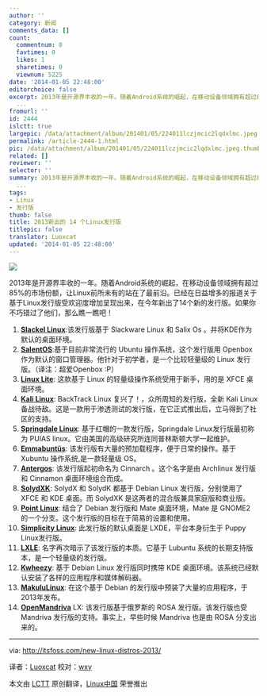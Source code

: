 ```yaml
---
author: ''
category: 新闻
comments_data: []
count:
  commentnum: 0
  favtimes: 0
  likes: 1
  sharetimes: 0
  viewnum: 5225
date: '2014-01-05 22:48:00'
editorchoice: false
excerpt: 2013年是开源界丰收的一年。随着Android系统的崛起，在移动设备领域拥有超过85%的市场份额，让Linux前所未有的站在了最前沿。已经在日益增多的报道关于基于Linux发行版受欢迎度增加呈现出来，在今年新出了13个新的发
  ...
fromurl: ''
id: 2444
islctt: true
largepic: /data/attachment/album/201401/05/224011lczjmcic2lqdxlmc.jpeg
permalink: /article-2444-1.html
pic: /data/attachment/album/201401/05/224011lczjmcic2lqdxlmc.jpeg.thumb.jpg
related: []
reviewer: ''
selector: ''
summary: 2013年是开源界丰收的一年。随着Android系统的崛起，在移动设备领域拥有超过85%的市场份额，让Linux前所未有的站在了最前沿。已经在日益增多的报道关于基于Linux发行版受欢迎度增加呈现出来，在今年新出了13个新的发
  ...
tags:
- Linux
- 发行版
thumb: false
title: 2013新出的 14 个Linux发行版
titlepic: false
translator: Luoxcat
updated: '2014-01-05 22:48:00'
---
```


![](/data/attachment/album/201401/05/224011lczjmcic2lqdxlmc.jpeg)


2013年是开源界丰收的一年。随着Android系统的崛起，在移动设备领域拥有超过85%的市场份额，让Linux前所未有的站在了最前沿。已经在日益增多的报道关于基于Linux发行版受欢迎度增加呈现出来，在今年新出了14个新的发行版。如果你不巧错过了他们，那么瞧一瞧吧！


1. **[Slackel Linux](http://www.slackel.gr/slackelmulti/xoops20171/htdocs/index.php?lang=english)**:该发行版基于 Slackware Linux 和 Salix Os 。并将KDE作为默认的桌面环境。
2. **[SalentOS](http://www.salentos.it/)**:基于目前非常流行的 Ubuntu 操作系统，这个发行版用 Openbox 作为默认的窗口管理器。他针对于初学者，是一个比较轻量级的 Linux 发行版。（译注：超爱Openbox :P）
3. **[Linux Lite](https://www.linuxliteos.com/)**: 这款基于 Linux 的轻量级操作系统受用于新手，用的是 XFCE 桌面环境。
4. **[Kali Linux](http://www.kali.org/)**: BackTrack Linux 复兴了！，众所周知的发行版，全新 Kali Linux 备战待敌。这是一款用于渗透测试的发行版，在它正式推出后，立马得到了社区的支持。
5. **[Springdale Linux](https://puias.math.ias.edu/)**: 基于红帽的一款发行版，Springdale Linux发行版最初称为 PUIAS linux。它由美国的高级研究所连同普林斯顿大学一起维护。
6. **[Emmabuntüs](http://sourceforge.net/projects/emmabuntus/)**: 该发行版有大量的预加载程序，便于日常的操作。基于 Xubuntu 操作系统,是一款轻量级 OS。
7. **[Antergos](http://antergos.com/)**: 该发行版起初命名为 Cinnarch 。这个名字是由 Archlinux 发行版和 Cinnamon 桌面环境组合而成。
8. **[SolydXK](http://solydxk.com/)**: SolydX 和 SolydK 都基于 Debian Linux 发行版，分别使用了 XFCE 和 KDE 桌面。而 SolydXK 是这两者的混合版兼具家庭版和商业版。
9. **[Point Linux](http://pointlinux.org/)**: 结合了 Debian 发行版和 Mate 桌面环境，Mate 是 GNOME2 的一个分支。这个发行版的目标在于简易的设置和使用。
10. **[Simplicity Linux](http://simplicitylinux.org/)**: 此发行版的默认桌面是 LXDE，平台本身衍生于 Puppy Linux发行版。
11. **[LXLE](http://lxle.net/)**: 名字再次暗示了该发行版的本质。它基于 Lubuntu 系统的长期支持版本，是一个轻量级的发行版。
12. **[Kwheezy](http://www.kwheezy.com/en/)**: 基于 Debian Linux 发行版同时携带 KDE 桌面环境。该系统已经默认安装了各样的应用程序和媒体解码器。
13. **[MakuluLinux](http://www.makululinux.com/)**: 在这个基于 Debian 的发行版中预装了大量的应用程序，于2013年发布。
14. **[OpenMandriva](http://openmandriva.org/%22)** LX: 该发行版基于俄罗斯的 ROSA 发行版。该发行版也受 Mandriva 发行版的支持。事实上，早些时候 Mandriva 也是由 ROSA 分支出来的。



---


via: <http://itsfoss.com/new-linux-distros-2013/>


译者：[Luoxcat](https://github.com/Luoxcat) 校对：[wxy](https://github.com/wxy)


本文由 [LCTT](https://github.com/LCTT/TranslateProject) 原创翻译，[Linux中国](http://linux.cn/) 荣誉推出